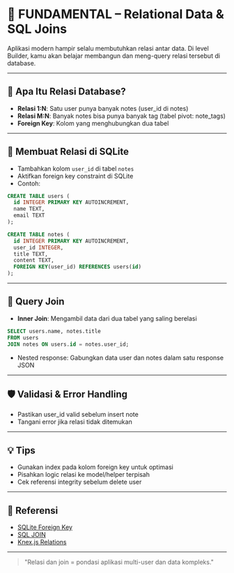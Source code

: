 # 🌳 FUNDAMENTAL – Relational Data & SQL Joins

Aplikasi modern hampir selalu membutuhkan relasi antar data. Di level Builder, kamu akan belajar membangun dan meng-query relasi tersebut di database.

---

## 🔗 Apa Itu Relasi Database?

- **Relasi 1:N**: Satu user punya banyak notes (user_id di notes)
- **Relasi M:N**: Banyak notes bisa punya banyak tag (tabel pivot: note_tags)
- **Foreign Key**: Kolom yang menghubungkan dua tabel

---

## 🧱 Membuat Relasi di SQLite

- Tambahkan kolom `user_id` di tabel `notes`
- Aktifkan foreign key constraint di SQLite
- Contoh:

```sql
CREATE TABLE users (
  id INTEGER PRIMARY KEY AUTOINCREMENT,
  name TEXT,
  email TEXT
);

CREATE TABLE notes (
  id INTEGER PRIMARY KEY AUTOINCREMENT,
  user_id INTEGER,
  title TEXT,
  content TEXT,
  FOREIGN KEY(user_id) REFERENCES users(id)
);
```

---

## 🔄 Query Join

- **Inner Join**: Mengambil data dari dua tabel yang saling berelasi

```sql
SELECT users.name, notes.title
FROM users
JOIN notes ON users.id = notes.user_id;
```

- Nested response: Gabungkan data user dan notes dalam satu response JSON

---

## 🛡️ Validasi & Error Handling

- Pastikan user_id valid sebelum insert note
- Tangani error jika relasi tidak ditemukan

---

## 💡 Tips

- Gunakan index pada kolom foreign key untuk optimasi
- Pisahkan logic relasi ke model/helper terpisah
- Cek referensi integrity sebelum delete user

---

## 🔗 Referensi
- [SQLite Foreign Key](https://www.sqlitetutorial.net/sqlite-foreign-key/)
- [SQL JOIN](https://www.sqlitetutorial.net/sqlite-inner-join/)
- [Knex.js Relations](https://knexjs.org/guide/relations.html)

---

> "Relasi dan join = pondasi aplikasi multi-user dan data kompleks." 